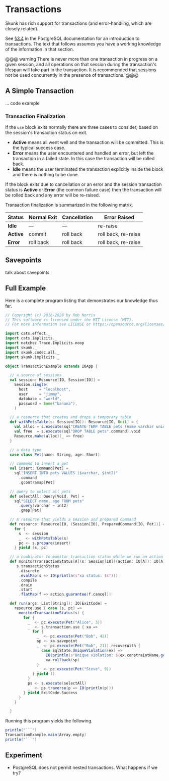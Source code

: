 # Transactions

Skunk has rich support for transactions (and error-handling, which are closely related).

See [§3.4](https://www.postgresql.org/docs/10/tutorial-transactions.html) in the PostgreSQL documentation for an introduction to transactions. The text that follows assumes you have a working knowledge of the information in that section.

@@@ warning
There is never more than one transaction in progress on a given session, and all operations on that session during the transaction's lifespan will take part in the transaction. It is recommended that sessions not be used concurrently in the presence of transactions.
@@@



## A Simple Transaction

... code example

### Transaction Finalization

If the `use` block exits normally there are three cases to consider, based on the session's transaction status on exit.

- **Active** means all went well and the transaction will be committed. This is the typical success case.
- **Error** means the user encountered and handled an error, but left the transaction in a failed state. In this case the transaction will be rolled back.
- **Idle** means the user terminated the transaction explicitly inside the block and there is nothing to be done.

If the block exits due to cancellation or an error and the session transaction status is **Active** or **Error** (the common failure case) then the transaction will be rolled back and any error will be re-raised.

Transaction finalization is summarized in the following matrix.

| Status | Normal Exit | Cancellation | Error Raised |
|--------------------|-------------|--------------|------|
| **Idle**   | — | — | re-raise |
| **Active** | commit | roll back | roll back, re-raise |
| **Error**  | roll back | roll back | roll back, re-raise |

## Savepoints

talk about savepoints

## Full Example

Here is a complete program listing that demonstrates our knowledge thus far.

```scala mdoc:reset
// Copyright (c) 2018-2020 by Rob Norris
// This software is licensed under the MIT License (MIT).
// For more information see LICENSE or https://opensource.org/licenses/MIT

import cats.effect._
import cats.implicits._
import natchez.Trace.Implicits.noop
import skunk._
import skunk.codec.all._
import skunk.implicits._

object TransactionExample extends IOApp {

  // a source of sessions
  val session: Resource[IO, Session[IO]] =
    Session.single(
      host     = "localhost",
      user     = "jimmy",
      database = "world",
      password = Some("banana"),
    )

  // a resource that creates and drops a temporary table
  def withPetsTable(s: Session[IO]): Resource[IO, Unit] = {
    val alloc = s.execute(sql"CREATE TEMP TABLE pets (name varchar unique, age int2)".command).void
    val free  = s.execute(sql"DROP TABLE pets".command).void
    Resource.make(alloc)(_ => free)
  }

  // a data type
  case class Pet(name: String, age: Short)

  // command to insert a pet
  val insert: Command[Pet] =
    sql"INSERT INTO pets VALUES ($varchar, $int2)"
      .command
      .gcontramap[Pet]

  // query to select all pets
  def selectAll: Query[Void, Pet] =
    sql"SELECT name, age FROM pets"
      .query(varchar ~ int2)
      .gmap[Pet]

  // A resource that yields a session and prepared command
  def resource: Resource[IO, (Session[IO], PreparedCommand[IO, Pet])] =
    for {
      s  <- session
      _  <- withPetsTable(s)
      pc <- s.prepare(insert)
    } yield (s, pc)

  // a combinator to monitor transaction status while we run an action
  def monitorTransactionStatus[A](s: Session[IO])(action: IO[A]): IO[A] =
     s.transactionStatus
      .discrete
      .evalMap(s => IO(println(s"xa status: $s")))
      .compile
      .drain
      .start
      .flatMap(f => action.guarantee(f.cancel))

  def run(args: List[String]): IO[ExitCode] =
    resource.use { case (s, pc) =>
      monitorTransactionStatus(s) {
        for {
          _  <- pc.execute(Pet("Alice", 3))
          _  <- s.transaction.use { xa =>
            for {
              _  <- pc.execute(Pet("Bob", 42))
              sp <- xa.savepoint
              _  <- pc.execute(Pet("Bob", 21)).recoverWith {
                case SqlState.UniqueViolation(ex) =>
                  IO(println(s"Unique violation: ${ex.constraintName.getOrElse("<unknown>")}")) *>
                  xa.rollback(sp)
              }
              _  <- pc.execute(Pet("Steve", 9))
            } yield ()
          }
          ps <- s.execute(selectAll)
          _  <- ps.traverse(p => IO(println(p)))
        } yield ExitCode.Success
      }
    }

  }
```

Running this program yields the following.

```scala mdoc:passthrough
println("```")
TransactionExample.main(Array.empty)
println("```")
```

## Experiment

- PostgreSQL does not permit nested transactions. What happens if we try?